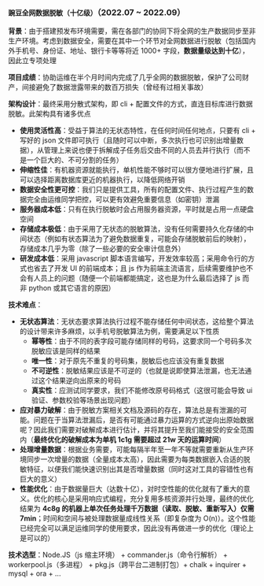 ### `豌豆全网数据脱敏（十亿级）`（2022.07 ~ 2022.09）

**背景**：由于搭建预发布环境需要，需在各部门的协同下将全网的生产数据同步至非生产环境。考虑到数据安全，需要在其中一个环节对全网数据进行脱敏（包括国内外手机号、身份证、地址、银行卡等等将近 1000+ 字段，**数据量级达到十亿**），因此立专项处理

**项目成绩**：协助运维在半个月时间内完成了几乎全网的数据脱敏，保护了公司财产，间接避免了数据泄露带来的数百万损失（曾经有过相关事故）

**架构设计**：最终采用分散式架构，即 cli + 配置文件的方式，直连目标库进行数据脱敏。此架构具有诸多优点
  - **使用灵活性高**：受益于算法的无状态特性，在任何时间任何地点，只要有 cli + 写好的 json 文件即可执行（且随时可以中断，多次执行也可识别出增量数据），从管理上来说也便于拆解成子任务后交由不同的人员去并行执行（而不是一个巨大的、不可分割的任务）
  - **伸缩性佳**：有机器资源就能执行，单机性能不够时可以很方便地进行扩展，且可以选择距离数据库更近的机器执行，以降低网络开销
  - **数据安全性更可控**：我们只是提供工具，所有的配置文件、执行过程产生的数据完全由运维同学把控，可以更有效避免重要信息（如密钥）泄漏
  - **服务器成本低**：只有在执行脱敏时会占用服务器资源，平时就是占用一点硬盘空间
  - **存储成本极低**：由于采用了无状态的脱敏算法，没有任何需要持久化存储的中间状态（例如有状态算法为了避免数据重复，可能会存储脱敏前后的映射），存储成本几乎为零（除了一些必要的安全审计信息外）
  - **研发成本低**：采用 javascript 脚本语言编写，开发效率较高；采用命令行的方式也省去了开发 UI 的前端成本；且 js 作为前端主流语言，后续需要维护也不会有人员上的问题（随便一个前端都能搞定，这也是为什么最后选择了 js 而非 python 或其它语言的原因）

**技术难点**：
  - **无状态算法**：无状态要求算法执行过程不能存储任何中间状态，这给整个算法的设计带来许多麻烦，以手机号脱敏算法为例，需要满足以下性质
    - **幂等性**：由于不同的表字段可能存储同样的号码，这要求同一个号码多次脱敏应该是同样的结果
    - **唯一性**：对于原先不重复的号码集，脱敏后也应该没有重复数据
    - **不可逆性**：脱敏结果应该是不可逆的（也就是说即使算法泄漏，也无法通过这个结果逆向出原来的号码
    - **真实性**：应测试同学要求，我们不能修改原号码格式（这很可能会导致 ui 验证、参数校验等场景出现问题）
  - **应对暴力破解**：由于脱敏方案相关文档及源码的存在，算法总是有泄漏的可能。问题在于当算法泄漏后，是否有可能通过暴力运算的方式逆向出原始数据呢？因此我们需要对破解成本进行估计，并将其提升至我们能接受的安全范围内（**最终优化的破解成本为单机 1c1g 需要超过 21w 天的运算时间**）
  - **处理增量数据**：根据业务需要，可能每隔半年至一年不等就需要重新从生产环境同步一次增量的数据（全量成本太高），因此需要为每类数据嵌入合适的脱敏特征，以便我们能快速识别出其是否增量数据（同时这对工具的容错性也有巨大的意义）
  - **性能优化**：由于数据量巨大（达数十亿），对时空性能的优化就有了重大的意义。优化的核心是采用响应式编程，充分复用多核资源并行处理，最终的优化结果为 **4c8g 的机器上单次任务处理千万数据（读取、脱敏、重新写入）仅需 7min**；时间和空间与被处理数据量成线性关系（即复杂度为 O(n)）。这个性能已经完全可以满足运维同学的使用要求，因此没有再做进一步的优化（理论上是可以的）

**技术选型**：Node.JS（js 缩主环境） + commander.js（命令行解析） + workerpool.js（多进程） + pkg.js（跨平台二进制打包）+ chalk + inquirer + mysql + ora + ...
